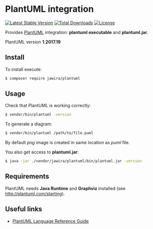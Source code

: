 PlantUML integration
====================

[![Latest Stable Version](https://poser.pugx.org/jawira/plantuml/v/stable)](https://packagist.org/packages/jawira/plantuml) [![Total Downloads](https://poser.pugx.org/jawira/plantuml/downloads)](https://packagist.org/packages/jawira/plantuml) [![License](https://poser.pugx.org/jawira/plantuml/license)](https://packagist.org/packages/jawira/plantuml)

Provides [PlantUML](http://plantuml.com/) integration: **plantuml executable** and **plantuml.jar**.

PlantUML version **1.2017.19**

Install
-------

To install execute:

```sh
$ composer require jawira/plantuml
```

Usage
-----

Check that PlantUML is working correctly:

```sh
$ vendor/bin/plantuml -version
```

To generate a diagram:

```sh
$ vendor/bin/plantuml /path/to/file.puml
```

By default *png* image is created in same location as *puml* file.

You also get access to **plantuml.jar**:

```sh
$ java -jar ./vendor/jawira/plantuml/bin/plantuml.jar -version
```

Requirements
------------

PlantUML needs **Java Runtime** and **Graphviz** installed (see <http://plantuml.com/starting>).

Useful links
------------
  * [PlantUML Language Reference Guide](http://plantuml.com/PlantUML_Language_Reference_Guide.pdf)
